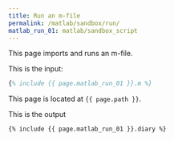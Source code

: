 ```yaml
---
title: Run an m-file
permalink: /matlab/sandbox/run/
matlab_run_01: matlab/sandbox_script
---
```


This page imports and runs an m-file.


This is the input:
```matlab
{% include {{ page.matlab_run_01 }}.m %}
```

This page is located at `{{ page.path }}`.

This is the output
```text
{% include {{ page.matlab_run_01 }}.diary %}
```
